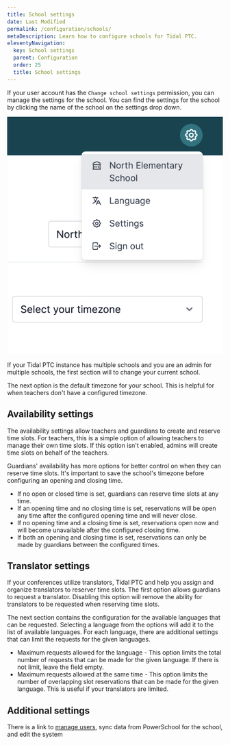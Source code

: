 ```yaml
---
title: School settings
date: Last Modified
permalink: /configuration/schools/
metaDescription: Learn how to configure schools for Tidal PTC.
eleventyNavigation:
  key: School settings
  parent: Configuration
  order: 25
  title: School settings
---
```


If your user account has the `Change school settings` permission, you can manage the settings for the school. You can find the settings for the school by clicking the name of the school on the settings drop down.

![School settings link](/content/images/school-settings-menu.png)

If your Tidal PTC instance has multiple schools and you are an admin for multiple schools, the first section will to change your current school.

The next option is the default timezone for your school. This is helpful for when teachers don't have a configured timezone.

## Availability settings

The availability settings allow teachers and guardians to create and reserve time slots. For teachers, this is a simple option of allowing teachers to manage their own time slots. If this option isn't enabled, admins will create time slots on behalf of the teachers.

Guardians' availability has more options for better control on when they can reserve time slots. It's important to save the school's timezone before configuring an opening and closing time.

- If no open or closed time is set, guardians can reserve time slots at any time.
- If an opening time and no closing time is set, reservations will be open any time after the configured opening time and will never close.
- If no opening time and a closing time is set, reservations open now and will become unavailable after the configured closing time.
- If both an opening and closing time is set, reservations can only be made by guardians between the configured times.

## Translator settings

If your conferences utilize translators, Tidal PTC and help you assign and organize translators to reserver time slots. The first option allows guardians to request a translator. Disabling this option will remove the ability for translators to be requested when reserving time slots.

The next section contains the configuration for the available languages that can be requested. Selecting a language from the options will add it to the list of available languages. For each language, there are additional settings that can limit the requests for the given languages.

- Maximum requests allowed for the language - This option limits the total number of requests that can be made for the given language. If there is not limit, leave the field empty.
- Maximum requests allowed at the same time - This option limits the number of overlapping slot reservations that can be made for the given language. This is useful if your translators are limited.

## Additional settings

There is a link to [manage users](/configuration/users/), sync data from PowerSchool for the school, and edit the system